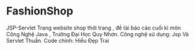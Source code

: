 # FashionShop
JSP-Servlet 
Trang website shop thời trang , đề tài báo cáo cuối kì môn Công Nghệ Java , Trường Đại Học Quy Nhơn.
Công nghệ sử dụng: Jsp Và Servlet Thuần.
Code chính: Hiếu Đẹp Trai
